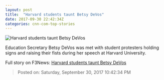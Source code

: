 ```yaml
---
layout: post
title:  "Harvard students taunt Betsy DeVos"
date: 2017-09-30 22:42:34Z
categories: cnn-com-top-stories
---
```


![Harvard students taunt Betsy DeVos](http://i2.cdn.cnn.com/cnnnext/dam/assets/170929114105-betsy-devos-harvard-speech-protest-1-super-tease.jpg)

Education Secretary Betsy DeVos was met with student protesters holding signs and raising their fists during her speech at Harvard University.


Full story on F3News: [Harvard students taunt Betsy DeVos](http://www.f3nws.com/n/4PfQJE)

> Posted on: Saturday, September 30, 2017 10:42:34 PM
